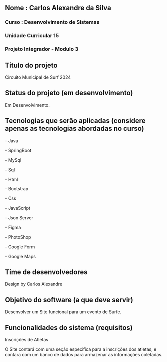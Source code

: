 <h2>Nome : Carlos Alexandre da Silva</h2>
<h3>Curso : Desenvolvimento de Sistemas</h3>
<h3>Unidade Curricular 15 </h3>

<h3>Projeto Integrador - Modulo 3</h3>

<h2>Título do projeto</h2>

<p> Circuito Municipal de Surf 2024 </p>

<h2>Status do projeto (em desenvolvimento)</h2>
<p> Em Desenvolvimento. </p>

<h2>Tecnologias que serão aplicadas (considere apenas as tecnologias abordadas no curso)</h2>

<p>- Java</p>
<p>- SpringBoot</p>
<p>- MySql</p>
<p>- Sql</p>
<p>- Html</p>
<p>- Bootstrap</p>
<p>- Css</p>
<p>- JavaScript</p>
<p>- Json Server</p>
<p>- Figma</p>
<p>- PhotoShop</p>
<p>- Google Form</p>
<p>- Google Maps</p>

<h2>Time de desenvolvedores</h2>
<p>Design by Carlos Alexandre</p>

<h2>Objetivo do software (a que deve servir)</h2>
<p> Desenvolver um Site funcional para um evento de Surfe. </p>

<h2>Funcionalidades do sistema (requisitos)</h2>
<p> Inscrições de Atletas </p>
<p> O Site contará com uma seção especifica para a inscrições dos atletas, e contara com um banco de dados para armazenar as informações coletadas. </p>


 
